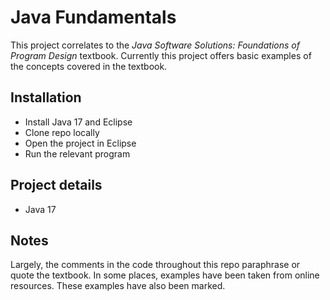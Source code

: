 # Java Fundamentals
This project correlates to the *Java Software Solutions: Foundations of Program Design* textbook. Currently this project offers basic examples of the concepts covered in the textbook. 

## Installation
- Install Java 17 and Eclipse 
- Clone repo locally 
- Open the project in Eclipse 
- Run the relevant program 

## Project details 
- Java 17

## Notes
Largely, the comments in the code throughout this repo paraphrase or quote the textbook. In some places, examples have been taken from online resources. These examples have also been marked. 
